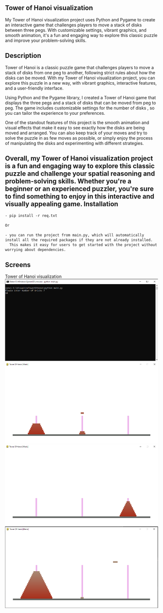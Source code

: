 
## Tower of Hanoi visualization

My Tower of Hanoi visualization project uses Python and Pygame to create an interactive game that challenges players to move a stack of disks between three pegs. With customizable settings, vibrant graphics, and smooth animation, it's a fun and engaging way to explore this classic puzzle and improve your problem-solving skills.

Description
-----------

Tower of Hanoi is a classic puzzle game that challenges players to move a stack of disks from one peg to another, following strict rules about how the disks can be moved. With my Tower of Hanoi visualization project, you can explore this puzzle in a new way, with vibrant graphics, interactive features, and a user-friendly interface.

Using Python and the Pygame library, I created a Tower of Hanoi game that displays the three pegs and a stack of disks that can be moved from peg to peg. The game includes customizable settings for the number of disks , so you can tailor the experience to your preferences.

One of the standout features of this project is the smooth animation and visual effects that make it easy to see exactly how the disks are being moved and arranged. You can also keep track of your moves and try to solve the puzzle in as few moves as possible, or simply enjoy the process of manipulating the disks and experimenting with different strategies.

Overall, my Tower of Hanoi visualization project is a fun and engaging way to explore this classic puzzle and challenge your spatial reasoning and problem-solving skills. Whether you're a beginner or an experienced puzzler, you're sure to find something to enjoy in this interactive and visually appealing game.
Installation
------------
    - pip install -r req.txt

    Or

    - you can run the project from main.py, which will automatically install all the required packages if they are not already installed.
      This makes it easy for users to get started with the project without worrying about dependencies.

Screens
-----

Tower of Hanoi visualization
![Tower of Hanoi visualization](https://raw.githubusercontent.com/MarioNageh/TowerOfHanoiVisualization/master/screens/cmd.png)
![Tower of Hanoi visualization](https://raw.githubusercontent.com/MarioNageh/TowerOfHanoiVisualization/master/screens/TOH.png)
![Tower of Hanoi visualization](https://raw.githubusercontent.com/MarioNageh/TowerOfHanoiVisualization/master/screens/TOHEND.png)
![Tower of Hanoi visualization](https://raw.githubusercontent.com/MarioNageh/TowerOfHanoiVisualization/master/screens/20.png)
